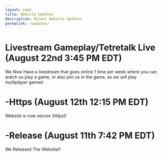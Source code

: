 ```yaml
---
layout: page
title: Website Updates
description: Recent Website Updates
permalink: /updates/
---
```


# Livestream Gameplay/Tetretalk Live (August 22nd 3:45 PM EDT)

We Now Have a livestream that goes online 1 time per week where you can watch us play a game, or also join us in the game, as we will play multiplayer games!



# -Https (August 12th 12:15 PM EDT)

Website is now secure (https)!




# -Release (August 11th 7:42 PM EDT)

We Released The Website!!
